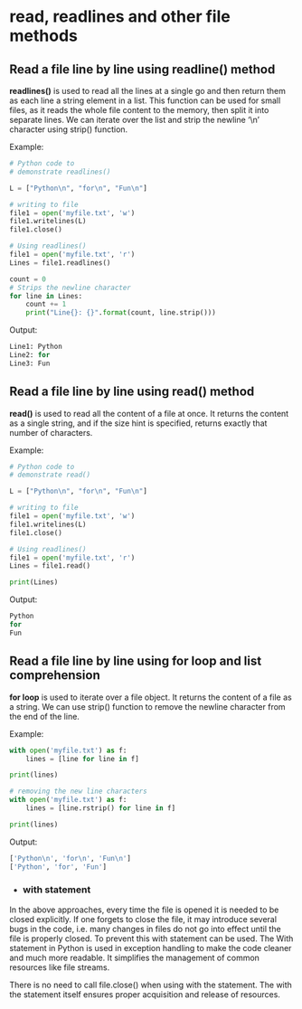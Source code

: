 # read, readlines and other file methods

## Read a file line by line using readline() method

**readlines()** is used to read all the lines at a single go and then return them as each line a string element in a list. This function can be used for small files, as it reads the whole file content to the memory, then split it into separate lines. We can iterate over the list and strip the newline ‘\n’ character using strip() function.

Example:

```python
# Python code to
# demonstrate readlines()

L = ["Python\n", "for\n", "Fun\n"]

# writing to file
file1 = open('myfile.txt', 'w')
file1.writelines(L)
file1.close()

# Using readlines()
file1 = open('myfile.txt', 'r')
Lines = file1.readlines()

count = 0
# Strips the newline character
for line in Lines:
    count += 1
    print("Line{}: {}".format(count, line.strip()))
```

Output:

```python
Line1: Python
Line2: for
Line3: Fun
```

## Read a file line by line using read() method

**read()** is used to read all the content of a file at once. It returns the content as a single string, and if the size hint is specified, returns exactly that number of characters.

Example:

```python
# Python code to
# demonstrate read()

L = ["Python\n", "for\n", "Fun\n"]

# writing to file
file1 = open('myfile.txt', 'w')
file1.writelines(L)
file1.close()

# Using readlines()
file1 = open('myfile.txt', 'r')
Lines = file1.read()

print(Lines)
```

Output:

```python
Python
for
Fun
```

## Read a file line by line using for loop and list comprehension

**for loop** is used to iterate over a file object. It returns the content of a file as a string. We can use strip() function to remove the newline character from the end of the line.

Example:

```python
with open('myfile.txt') as f:
    lines = [line for line in f]

print(lines)

# removing the new line characters
with open('myfile.txt') as f:
    lines = [line.rstrip() for line in f]

print(lines)
```

Output:

```python
['Python\n', 'for\n', 'Fun\n']
['Python', 'for', 'Fun']
```

- ### with statement

In the above approaches, every time the file is opened it is needed to be closed explicitly. If one forgets to close the file, it may introduce several bugs in the code, i.e. many changes in files do not go into effect until the file is properly closed. To prevent this with statement can be used. The With statement in Python is used in exception handling to make the code cleaner and much more readable. It simplifies the management of common resources like file streams.

There is no need to call file.close() when using with the statement. The with the statement itself ensures proper acquisition and release of resources.